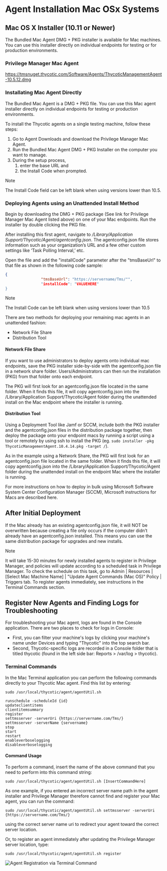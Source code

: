 [title]: # (Agent Installation Mac)
[tags]: # (Endpoint,Agent Installation,Registration,Mac)
[priority]: # (232)
# Agent Installation Mac OSx Systems

## Mac OS X Installer (10.11 or Newer)

The Bundled Mac Agent DMG + PKG installer is available for Mac machines. You can use this installer directly on individual endpoints for testing or for production environments.

### Privilege Manager Mac Agent
<!-- TODO: Version update -->
https://tmsnuget.thycotic.com/Software/Agents/ThycoticManagementAgent-10.5.12.dmg

### Installating Mac Agent Directly

The Bundled Mac Agent is a DMG + PKG file. You can use this Mac agent installer directly on individual endpoints for testing or production environments.

To install the Thycotic agents on a single testing machine, follow these steps:
1. Go to Agent Downloads and download the Privilege Manager Mac Agent.
1. Run the Bundled Mac Agent DMG + PKG Installer on the computer you want to manage.
1. During the setup process,
   1. enter the base URL and
   1. the Install Code when prompted.​

>[!Note]
>The Install Code field can be left blank when using versions lower than 10.5.

<User-added image>

### Deploying Agents using an Unattended Install Method

Begin by downloading the DMG + PKG package (See link for Privilege Manager Mac Agent listed above) on one of your Mac endpoints. Run the installer by double clicking the PKG file.  

After installing this first agent, navigate to _/Library/Application Support/Thycotic/Agent/agentconfig.json_. The agentconfig.json file stores information such as your organization’s URL and a few other custom settings like ‘Task Polling Interval,’ etc.

Open the file and add the "installCode" parameter after the "tmsBaseUrl" to that file as shown in the following code sample:
 
```json
{
                "tmsBaseUrl": "https://servername/Tms/"",
                "installCode": "VALUEHERE"
}
```

>[!Note]
>The Install Code can be left blank when using versions lower than 10.5

There are two methods for deploying your remaining mac agents in an unattended fashion:

* Network File Share
* Distribution Tool  

#### Network File Share

If you want to use administrators to deploy agents onto individual mac endpoints, save the PKG installer side-by-side with the agentconfig.json file in a network share folder. Users/Administrators can then run the installation (PKG) from that folder onto each endpoint.  

The PKG will first look for an agentconfig.json file located in the same folder. When it finds this file, it will copy agentconfig.json into the /Library/Application Support/Thycotic/Agent folder during the unattended install on the Mac endpoint where the installer is running.

#### Distribution Tool

Using a Deployment Tool like Jamf or SCCM, include both the PKG installer and the agentconfig.json files in the distribution package together, then deploy the package onto your endpoint macs by running a script using a tool or remotely by using ssh to install the PKG (eg. ```sudo installer -pkg ThycoticManagementAgent.10.4.14.pkg -target /```).  

As in the example using a Network Share, the PKG will first look for an agentconfig.json file located in the same folder. When it finds this file, it will copy agentconfig.json into the /Library/Application Support/Thycotic/Agent folder during the unattended install on the endpoint Mac where the installer is running.

For more instructions on how to deploy in bulk using Microsoft Software System Center Configuration Manager (SCCM), Microsoft instructions for Macs are described here. 

## After Initial Deployment

If the Mac already has an existing agentconfig.json file, it will NOT be overwritten because creating a file only occurs if the computer didn’t already have an agentconfig.json installed. This means you can use the same distribution package for upgrades and new installs.

>[!Note]
>It will take 15-30 minutes for newly installed agents to register in Privilege Manager, and policies will update according to a scheduled task in Privilege Manager. To check the schedule on this task, go to Admin | Resources | [Select Mac Machine Name] | "Update Agent Commands (Mac OS)" Policy | Triggers tab. 
>To register agents immediately, see instructions in the Terminal Commands section.

## Register New Agents and Finding Logs for Troubleshooting

For troubleshooting your Mac agent, logs are found in the Console application. There are two places to check for logs in Console:

* First, you can filter your machine's logs by clicking your machine's name under Devices and typing "Thycotic" into the top search bar.
* Second, Thycotic-specific logs are recorded in a Console folder that is titled thycotic (found in the left side bar: Reports > /var/log > thycotic).

### Terminal Commands

In the Mac Terminal application you can perform the following commands directly to your Thycotic Mac agent. Find this list by entering: 

```shell
sudo /usr/local/thycotic/agent/agentUtil.sh
```

```shell
runschedule -scheduleId {id}
updateclientitems
clientitemsummary
register
settmsserver -serverUri {https://servername.com/Tms/}
settmsserver -serverName {servername}
stop
start
restart
enableverboselogging
disableverboselogging
```

#### Command Usage

To perform a command, insert the name of the above command that you need to perform into this command string:  

```shell
sudo /usr/local/thycotic/agent/agentUtil.sh [InsertCommandHere]
```

As one example, if you entered an incorrect server name path in the agent installer and Privilege Manager therefore cannot find and register your Mac agent, you can run the command:
  
```shell
sudo /usr/local/thycotic/agent/agentUtil.sh settmsserver -serverUri {https://servername.com/Tms/}
```

using the correct server name uri to redirect your agent toward the correct server location.

Or, to register an agent immediately after updating the Privilege Manager server location, type:

```shell
sudo /usr/local/thycotic/agent/agentUtil.sh register
```

   ![Agent Registration via Terminal Command](https://app01-dev01-homer-east-us.azurewebsites.net/privman/0.1.1-dgran/pm/getting-started/images/agent/mac-man-reg.png)
